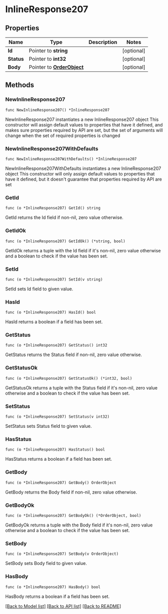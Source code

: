 # InlineResponse207

## Properties

Name | Type | Description | Notes
------------ | ------------- | ------------- | -------------
**Id** | Pointer to **string** |  | [optional] 
**Status** | Pointer to **int32** |  | [optional] 
**Body** | Pointer to [**OrderObject**](OrderObject.md) |  | [optional] 

## Methods

### NewInlineResponse207

`func NewInlineResponse207() *InlineResponse207`

NewInlineResponse207 instantiates a new InlineResponse207 object
This constructor will assign default values to properties that have it defined,
and makes sure properties required by API are set, but the set of arguments
will change when the set of required properties is changed

### NewInlineResponse207WithDefaults

`func NewInlineResponse207WithDefaults() *InlineResponse207`

NewInlineResponse207WithDefaults instantiates a new InlineResponse207 object
This constructor will only assign default values to properties that have it defined,
but it doesn't guarantee that properties required by API are set

### GetId

`func (o *InlineResponse207) GetId() string`

GetId returns the Id field if non-nil, zero value otherwise.

### GetIdOk

`func (o *InlineResponse207) GetIdOk() (*string, bool)`

GetIdOk returns a tuple with the Id field if it's non-nil, zero value otherwise
and a boolean to check if the value has been set.

### SetId

`func (o *InlineResponse207) SetId(v string)`

SetId sets Id field to given value.

### HasId

`func (o *InlineResponse207) HasId() bool`

HasId returns a boolean if a field has been set.

### GetStatus

`func (o *InlineResponse207) GetStatus() int32`

GetStatus returns the Status field if non-nil, zero value otherwise.

### GetStatusOk

`func (o *InlineResponse207) GetStatusOk() (*int32, bool)`

GetStatusOk returns a tuple with the Status field if it's non-nil, zero value otherwise
and a boolean to check if the value has been set.

### SetStatus

`func (o *InlineResponse207) SetStatus(v int32)`

SetStatus sets Status field to given value.

### HasStatus

`func (o *InlineResponse207) HasStatus() bool`

HasStatus returns a boolean if a field has been set.

### GetBody

`func (o *InlineResponse207) GetBody() OrderObject`

GetBody returns the Body field if non-nil, zero value otherwise.

### GetBodyOk

`func (o *InlineResponse207) GetBodyOk() (*OrderObject, bool)`

GetBodyOk returns a tuple with the Body field if it's non-nil, zero value otherwise
and a boolean to check if the value has been set.

### SetBody

`func (o *InlineResponse207) SetBody(v OrderObject)`

SetBody sets Body field to given value.

### HasBody

`func (o *InlineResponse207) HasBody() bool`

HasBody returns a boolean if a field has been set.


[[Back to Model list]](../README.md#documentation-for-models) [[Back to API list]](../README.md#documentation-for-api-endpoints) [[Back to README]](../README.md)


